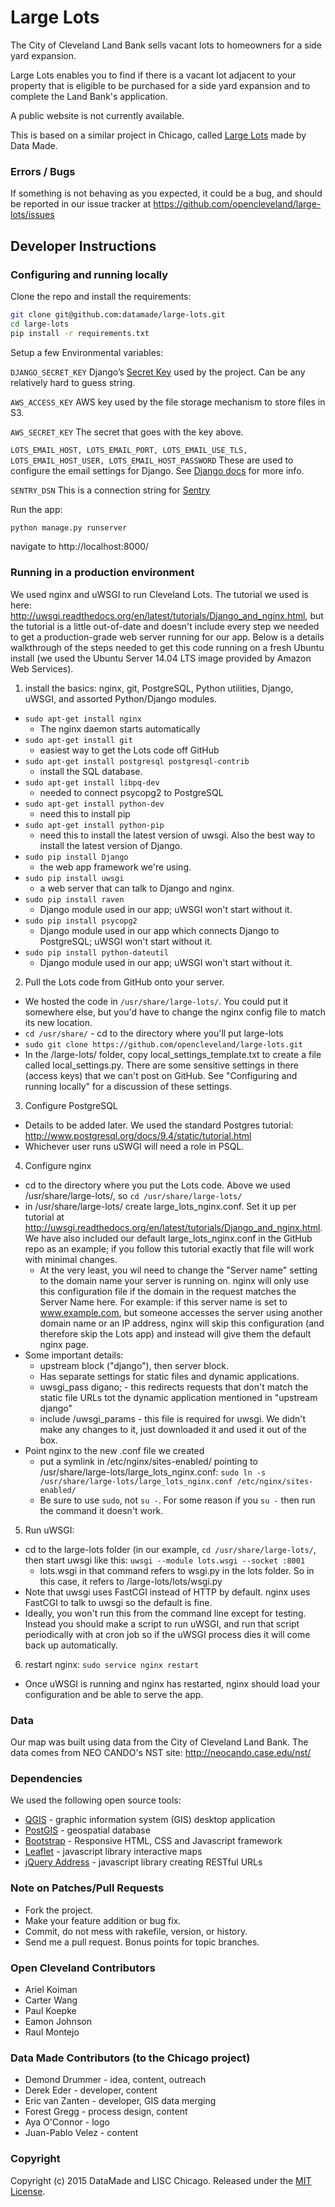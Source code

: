 # Large Lots

The City of Cleveland Land Bank sells vacant lots to homeowners for a side yard expansion. 

Large Lots enables you to find if there is a vacant lot adjacent to your property that is eligible to be purchased for a side yard expansion and to complete the Land Bank's application. 


A public website is not currently available. 

This is based on a similar project in Chicago, called [Large Lots](http://www.largelots.org) made by Data Made. 

### Errors / Bugs

If something is not behaving as you expected, it could be a bug, and should be reported in our issue tracker at https://github.com/opencleveland/large-lots/issues


## Developer Instructions

### Configuring and running locally

Clone the repo and install the requirements:

``` bash
git clone git@github.com:datamade/large-lots.git
cd large-lots
pip install -r requirements.txt
```

Setup a few Environmental variables:

``DJANGO_SECRET_KEY`` Django’s [Secret
Key](https://docs.djangoproject.com/en/1.5/ref/settings/#std:setting-SECRET_KEY)
used by the project. Can be any relatively hard to guess string.

``AWS_ACCESS_KEY`` AWS key used by the file storage mechanism to store files in
S3.

``AWS_SECRET_KEY`` The secret that goes with the key above.

``LOTS_EMAIL_HOST, LOTS_EMAIL_PORT, LOTS_EMAIL_USE_TLS, LOTS_EMAIL_HOST_USER,
LOTS_EMAIL_HOST_PASSWORD`` These are used to configure the email settings for
Django. See [Django docs](https://docs.djangoproject.com/en/1.6/topics/email/) for more info.

``SENTRY_DSN`` This is a connection string for [Sentry](http://getsentry.com)

Run the app:

```bash 
python manage.py runserver
```

navigate to http://localhost:8000/

### Running in a production environment

We used nginx and uWSGI to run Cleveland Lots. The tutorial we used is here: http://uwsgi.readthedocs.org/en/latest/tutorials/Django_and_nginx.html, but the tutorial is a little out-of-date and doesn't include every step we needed to get a production-grade web server running for our app. Below is a details walkthrough of the steps needed to get this code running on a fresh Ubuntu install (we used the Ubuntu Server 14.04 LTS image provided by Amazon Web Services).

1. install the basics: nginx, git, PostgreSQL, Python utilities, Django, uWSGI, and assorted Python/Django modules.
 * `sudo apt-get install nginx`
    * The nginx daemon starts automatically
 * `sudo apt-get install git`
    * easiest way to get the Lots code off GitHub
 * `sudo apt-get install postgresql postgresql-contrib`
    * install the SQL database.
 * `sudo apt-get install libpq-dev`
    * needed to connect psycopg2 to PostgreSQL
 * `sudo apt-get install python-dev`
    * need this to install pip
 * `sudo apt-get install python-pip`
    * need this to install the latest version of uwsgi. Also the best way to install the latest version of Django.
 * `sudo pip install Django`
    * the web app framework we're using.
 * `sudo pip install uwsgi`
    * a web server that can talk to Django and nginx.
 * `sudo pip install raven`
    * Django module used in our app; uWSGI won't start without it.
 * `sudo pip install psycopg2`
    * Django module used in our app which connects Django to PostgreSQL; uWSGI won't start without it.
 * `sudo pip install python-dateutil`
    * Django module used in our app; uWSGI won't start without it.

2. Pull the Lots code from GitHub onto your server.
 * We hosted the code in `/usr/share/large-lots/`. You could put it somewhere else, but you'd have to change the nginx config file to match its new location.
 * `cd /usr/share/` - cd to the directory where you'll put large-lots
 * `sudo git clone https://github.com/opencleveland/large-lots.git`
 * In the /large-lots/ folder, copy local_settings_template.txt to create a file called local_settings.py. There are some sensitive settings in there (access keys) that we can't post on GitHub. See "Configuring and running locally" for a discussion of these settings.

3. Configure PostgreSQL
 * Details to be added later. We used the standard Postgres tutorial: http://www.postgresql.org/docs/9.4/static/tutorial.html
 * Whichever user runs uSWGI will need a role in PSQL.

4. Configure nginx
 * cd to the directory where you put the Lots code. Above we used /usr/share/large-lots/, so `cd /usr/share/large-lots/`
 * in /usr/share/large-lots/ create large_lots_nginx.conf. Set it up per tutorial at http://uwsgi.readthedocs.org/en/latest/tutorials/Django_and_nginx.html. We have also included our default large_lots_nginx.conf in the GitHub repo as an example; if you follow this tutorial exactly that file will work with minimal changes.
    * At the very least, you wil need to change the "Server name" setting to the domain name your server is running on. nginx will only use this configuration file if the domain in the request matches the Server Name here. For example: if this server name is set to www.example.com, but someone accesses the server using another domain name or an IP address, nginx will skip this configuration (and therefore skip the Lots app) and instead will give them the default nginx page.
 * Some important details:
    * upstream block ("django"), then server block.
    * Has separate settings for static files and dynamic applications.
    * uwsgi_pass digano; - this redirects requests that don't match the static file URLs tot the dynamic application mentioned in "upstream django"
    * include <filepath>/uwsgi_params - this file is required for uwsgi. We didn't make any changes to it, just downloaded it and used it out of the box.
 * Point nginx to the new .conf file we created
    * put a symlink in /etc/nginx/sites-enabled/ pointing to /usr/share/large-lots/large_lots_nginx.conf: `sudo ln -s /usr/share/large-lots/large_lots_nginx.conf /etc/nginx/sites-enabled/`
    * Be sure to use `sudo`, not `su -`. For some reason if you `su -` then run the command it doesn't work.

5. Run uWSGI:
 * cd to the large-lots folder (in our example, `cd /usr/share/large-lots/`, then start uwsgi like this: `uwsgi --module lots.wsgi --socket :8001`
    * lots.wsgi in that command refers to wsgi.py in the lots folder. So in this case, it refers to /large-lots/lots/wsgi.py
 * Note that uwsgi uses FastCGI instead of HTTP by default. nginx uses FastCGI to talk to uwsgi so the default is fine.
 * Ideally, you won't run this from the command line except for testing. Instead you should make a script to run uWSGI, and run that script periodically with at cron job so if the uWSGI process dies it will come back up automatically.

6. restart nginx: `sudo service nginx restart`
 * Once uWSGI is running and nginx has restarted, nginx should load your configuration and be able to serve the app.

### Data

Our map was built using data from the City of Cleveland Land Bank. The data comes from NEO CANDO's NST site: http://neocando.case.edu/nst/

### Dependencies
We used the following open source tools:

* [QGIS](http://www.qgis.org/en/site/) - graphic information system (GIS) desktop application
* [PostGIS](http://postgis.net/) - geospatial database
* [Bootstrap](http://getbootstrap.com/) - Responsive HTML, CSS and Javascript framework
* [Leaflet](http://leafletjs.com/) - javascript library interactive maps
* [jQuery Address](https://github.com/asual/jquery-address) - javascript library creating RESTful URLs

### Note on Patches/Pull Requests
 
* Fork the project.
* Make your feature addition or bug fix.
* Commit, do not mess with rakefile, version, or history.
* Send me a pull request. Bonus points for topic branches.

### Open Cleveland Contributors 

* Ariel Koiman
* Carter Wang
* Paul Koepke
* Eamon Johnson
* Raul Montejo

### Data Made Contributors (to the Chicago project)

* Demond Drummer - idea, content, outreach
* Derek Eder - developer, content
* Eric van Zanten - developer, GIS data merging
* Forest Gregg - process design, content
* Aya O'Connor - logo
* Juan-Pablo Velez - content

### Copyright

Copyright (c) 2015 DataMade and LISC Chicago. Released under the [MIT License](https://github.com/datamade/large-lots/blob/master/LICENSE).


